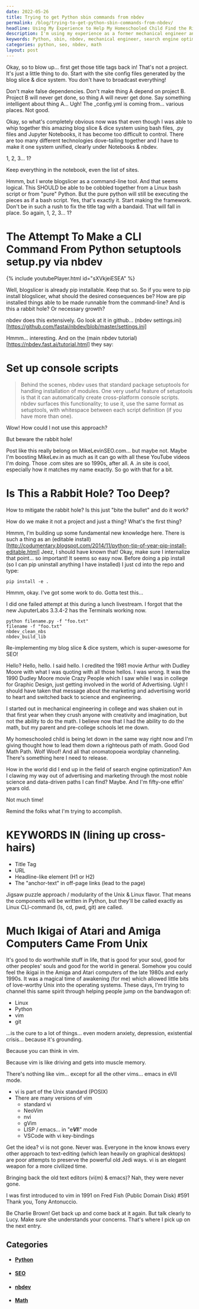 ```yaml
---
date: 2022-05-26
title: Trying to get Python sbin commands from nbdev
permalink: /blog/trying-to-get-python-sbin-commands-from-nbdev/
headline: Using My Experience to Help My Homeschooled Child Find the Right Path with Python and JupyterLabs
description: I'm using my experience as a former mechanical engineer and current search engine optimization expert to help my homeschooled child find the right path. I'm re-implementing my blog slice & dice system with Python, JupyterLabs 3.3.4-2, and setuptools setup.py to make a command-line interface (CLI) command. With this jigsaw puzzle approach, I'm hoping to make the most of my time and help my child find
keywords: Python, sbin, nbdev, mechanical engineer, search engine optimization, homeschooled, re-implementing, blog slice & dice, JupyterLabs, setuptools, setup.py, CLI, command-line interface, jigsaw puzzle, college career, math, SEO, fifty-one
categories: python, seo, nbdev, math
layout: post
---
```


Okay, so to blow up... first get those title tags back in! That's not a
project. It's just a little thing to do. Start with the site config files
generated by the blog slice & dice system. You don't have to broadcast
everything!

Don't make false dependencies. Don't make thing A depend on project B. Project
B will never get done, so thing A will never get done. Say something
intelligent about thing A... Ugh! The \_config.yml is coming from... various
places. Not good.

Okay, so what's completely obvious now was that even though I was able to whip
together this amazing blog slice & dice system using bash files, .py files and
Jupyter Notebooks, it has become too difficult to control. There are too many
different technologies dove-tailing together and I have to make it one system
unified, clearly under Notebooks & nbdev.

1, 2, 3... 1?

Keep everything in the notebook, even the list of sites.

Hmmm, but I wrote blogslicer as a command-line tool. And that seems logical.
This SHOULD be able to be cobbled together from a Linux bash script or from
"pure" Python. But the pure python will still be executing the pieces as if a
bash script. Yes, that's exactly it. Start making the framework. Don't be in
such a rush to fix the title tag with a bandaid. That will fall in place. So
again, 1, 2, 3... 1?

# The Attempt To Make a CLI Command From Python setuptools setup.py via nbdev

{% include youtubePlayer.html id="sXVkjeiESEA" %}

Well, blogslicer is already pip installable. Keep that so. So if you were to
pip install blogslicer, what should the desired consequences be? How are pip
installed things able to be made runnable from the command-line? And is this a
rabbit hole? Or necessary growth?

nbdev does this extensively. Go look at it in github...
(nbdev settings.ini)[https://github.com/fastai/nbdev/blob/master/settings.ini]

Hmmm... interesting. And on the (main nbdev tutorial)[https://nbdev.fast.ai/tutorial.html]
they say:

# Set up console scripts

> Behind the scenes, nbdev uses that standard package setuptools for handling
> installation of modules. One very useful feature of setuptools is that it can
> automatically create cross-platform console scripts. nbdev surfaces this
> functionality; to use it, use the same format as setuptools, with whitespace
> between each script definition (if you have more than one).

Wow! How could I not use this approach?

But beware the rabbit hole!

Post like this really belong on MikeLevinSEO.com... but maybe not. Maybe I'm
boosting MikeLev.in as much as it can go with all these YouTube videos I'm
doing. Those .com sites are so 1990s, after all. A .in site is cool, especially
how it matches my name exactly. So go with that for a bit.

# Is This a Rabbit Hole? Too Deep?

How to mitigate the rabbit hole? Is this just "bite the bullet" and do it work?

How do we make it not a project and just a thing? What's the first thing?

Hmmm, I'm building up some fundamental new knowledge here. There is such a
thing as an (editable
install)[http://codumentary.blogspot.com/2014/11/python-tip-of-year-pip-install-editable.html]
Jeez, I should have known that! Okay, make sure I internalize that point... so
important! It seems so easy now. Before doing a pip install (so I can pip
uninstall anything I have installed) I just cd into the repo and type:

    pip install -e .

Hmmm, okay. I've got some work to do. Gotta test this...

I did one failed attempt at this during a lunch livestream. I forgot that the
new JuputerLabs 3.3.4-2 has the Terminals working now.

    python filename.py -f "foo.txt"
    filename -f "foo.txt"
    nbdev_clean_nbs
    nbdev_build_lib

Re-implementing my blog slice & dice system, which is super-awesome for SEO!

Hello? Hello, hello. I said hello. I credited the 1981 movie Arthur with Dudley
Moore with what I was quoting with all those hellos. I was wrong. It was the
1990 Dudley Moore movie Crazy People which I saw while I was in college for
Graphic Design, just getting involved in the world of Advertising. Ugh! I
should have taken that message about the marketing and advertising world to
heart and switched back to science and engineering.

I started out in mechanical engineering in college and was shaken out in that
first year when they crush anyone with creativity and imagination, but not the
ability to do the math. I believe now that I had the ability to do the math,
but my parent and pre-college schools let me down.

My homeschooled child is being let down in the same way right now and I'm
giving thought how to lead them down a righteous path of math. Good God Math
Path. Wolf Woof! And all that onomatopoeia wordplay channeling. There's
something here I need to release.

How in the world did I end up in the field of search engine optimization? Am I
clawing my way out of advertising and marketing through the most noble science
and data-driven paths I can find? Maybe. And I'm fifty-one effin' years old.

Not much time!

Remind the folks what I'm trying to accomplish.

# KEYWORDS IN (lining up cross-hairs)
- Title Tag
- URL
- Headline-like element (H1 or H2)
- The "anchor-text" in off-page links (lead to the page)

Jigsaw puzzle approach / modularity of the Unix & Linux flavor. That means the
components will be written in Python, but they'll be called exactly as Linux
CLI-command (ls, cd, pwd, git) are called.

# Much Ikigai of Atari and Amiga Computers Came From Unix

It's good to do worthwhile stuff in life, that is good for your soul, good for
other peoples' souls and good for the world in general. Somehow you could feel
the ikigai in the Amiga and Atari computers of the late 1980s and early 1990s.
It was a magical time of awakening (for me) which allowed little bits of
love-worthy Unix into the operating systems. These days, I'm trying to channel
this same spirit through helping people jump on the bandwagon of:

- Linux
- Python
- vim
- git

...is the cure to a lot of things... even modern anxiety, depression,
existential crisis... because it's grounding.

Because you can think in vim.

Because vim is like driving and gets into muscle memory.

There's nothing like vim... except for all the other vims... emacs in eVIl
mode.

- vi is part of the Unix standard (POSIX)
- There are many versions of vim
  - standard vi
  - NeoVim
  - nvi
  - gVim
  - LISP / emacs... in "e***VI***l" mode
  - VSCode with vi key-bindings

Get the idea? vi is not gone. Never was. Everyone in the know knows every other
approach to text-editing (which lean heavily on graphical desktops) are poor
attempts to preserve the powerful old Jedi ways. vi is an elegant weapon for a
more civilized time.

Bringing back the old text editors (vi(m) & emacs)? Nah, they were never gone.

I was first introduced to vim in 1991 on Fred Fish (Public Domain Disk) #591
Thank you, Tony Antonuccio.

Be Charlie Brown! Get back up and come back at it again. But talk clearly to
Lucy. Make sure she understands your concerns. That's where I pick up on the
next entry.

## Categories

<ul>
<li><h4><a href='/python/'>Python</a></h4></li>
<li><h4><a href='/seo/'>SEO</a></h4></li>
<li><h4><a href='/nbdev/'>nbdev</a></h4></li>
<li><h4><a href='/math/'>Math</a></h4></li></ul>